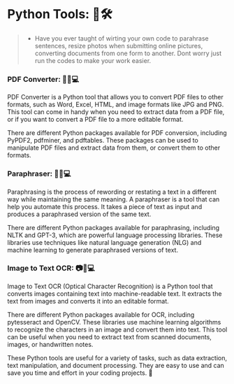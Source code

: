 # Python Tools: 🐍🛠️
>- Have you ever taught of wirting your own code to parahrase sentences, resize photos when submitting online pictures, converting documents from one form to another. Dont worry just run the codes to make your work easier.


### PDF Converter: 📄🔄💻
PDF Converter is a Python tool that allows you to convert PDF files to other formats, such as Word, Excel, HTML, and image formats like JPG and PNG. This tool can come in handy when you need to extract data from a PDF file, or if you want to convert a PDF file to a more editable format.

There are different Python packages available for PDF conversion, including PyPDF2, pdfminer, and pdftables. These packages can be used to manipulate PDF files and extract data from them, or convert them to other formats.

### Paraphraser: 📝🔄💻
Paraphrasing is the process of rewording or restating a text in a different way while maintaining the same meaning. A paraphraser is a tool that can help you automate this process. It takes a piece of text as input and produces a paraphrased version of the same text.

There are different Python packages available for paraphrasing, including NLTK and GPT-3, which are powerful language processing libraries. These libraries use techniques like natural language generation (NLG) and machine learning to generate paraphrased versions of text.

### Image to Text OCR: 📷📝💻
Image to Text OCR (Optical Character Recognition) is a Python tool that converts images containing text into machine-readable text. It extracts the text from images and converts it into an editable format.

There are different Python packages available for OCR, including pytesseract and OpenCV. These libraries use machine learning algorithms to recognize the characters in an image and convert them into text. This tool can be useful when you need to extract text from scanned documents, images, or handwritten notes.

These Python tools are useful for a variety of tasks, such as data extraction, text manipulation, and document processing. They are easy to use and can save you time and effort in your coding projects. 🚀
